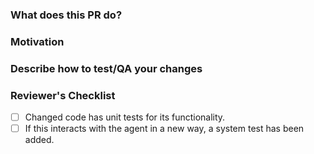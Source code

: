 <!--
* New contributors are highly encouraged to read our
  [CONTRIBUTING](/CONTRIBUTING.md) documentation.
* Commit and PR titles should be prefixed with the general area of the pull request's change.

-->
### What does this PR do?

<!--
* A brief description of the change being made with this pull request.
* If the description here cannot be expressed in a succinct form, consider
  opening multiple pull requests instead of a single one.
-->

### Motivation

<!--
* What inspired you to submit this pull request?
* Link any related GitHub issues or PRs here.
* If this resolves a GitHub issue, include "Fixes #XXXX" to link the issue and auto-close it on merge.
-->

### Describe how to test/QA your changes

<!--
* Write here in detail or link to detailed instructions on how this change can
  be tested/QAd/validated, including any environment setup.
* Ideally your changes have automated unit and/or integration tests which are run in CI.
-->

### Reviewer's Checklist
<!--
* Authors can use this list as a reference to ensure that there are no problems
  during the review but the signing off is to be done by the reviewer(s).
-->

- [ ] Changed code has unit tests for its functionality.
- [ ] If this interacts with the agent in a new way, a system test has been added.
